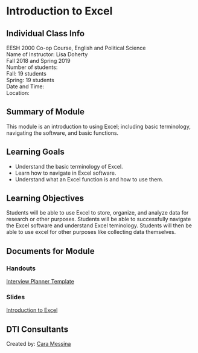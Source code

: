 # Introduction to Excel

## Individual Class Info
EESH 2000 Co-op Course, English and Political Science
<br>
Name of Instructor: Lisa Doherty
<br>
Fall 2018 and Spring 2019
<br>
Number of students:<br>Fall: 19 students<br>Spring: 19 students
<br>
Date and Time: 
<br>
Location: <br>

## Summary of Module
This module is an introduction to using Excel; including basic terminology, navigating the software, and basic functions.

## Learning Goals
- Understand the basic terminology of Excel.
- Learn how to navigate in Excel software.
- Understand what an Excel function is and how to use them.

## Learning Objectives
Students will be able to use Excel to store, organize, and analyze data for research or other purposes. Students will be able to successfully navigate the Excel software and understand Excel teminology. Students will then be able to use excel for other purposes like collecting data themselves.

## Documents for Module

### Handouts

[Interview Planner Template](https://github.com/NULabNortheastern/digitalassignmentshowcase/blob/master/data-management/fa18-doherty-eesh-excel/interview-planner-template.xlsx)


### Slides

[Introduction to Excel](https://github.com/NULabNortheastern/digitalassignmentshowcase/blob/master/data-management/fa18-doherty-eesh-excel/Excel-IntroductionSlides.pdf)

## DTI Consultants
Created by:
[Cara Messina](messina.c@husky.neu.edu)
